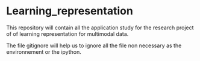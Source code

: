 # Learning_representation
This repository will contain all the application study for the research project of of learning representation for multimodal data. 

The file gitignore will help us to ignore all the file non necessary as the environnement or the ipython. 


